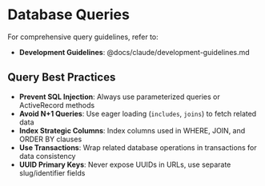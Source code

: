 # Database Queries

For comprehensive query guidelines, refer to:

- **Development Guidelines**: @docs/claude/development-guidelines.md

## Query Best Practices

- **Prevent SQL Injection**: Always use parameterized queries or ActiveRecord methods
- **Avoid N+1 Queries**: Use eager loading (`includes`, `joins`) to fetch related data
- **Index Strategic Columns**: Index columns used in WHERE, JOIN, and ORDER BY clauses
- **Use Transactions**: Wrap related database operations in transactions for data consistency
- **UUID Primary Keys**: Never expose UUIDs in URLs, use separate slug/identifier fields
